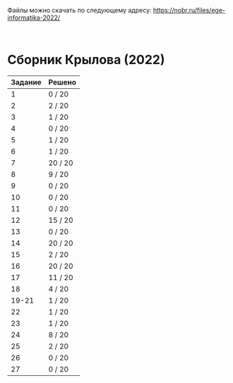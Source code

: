 Файлы можно скачать по следующему адресу: https://nobr.ru/files/ege-informatika-2022/

<br>

# Сборник Крылова (2022)
| Задание | Решено |
|-|-|
| 1 | 0 / 20 |
| 2 | 2 / 20 |
| 3 | 1 / 20 |
| 4 | 0 / 20 |
| 5 | 1 / 20 |
| 6 | 1 / 20 |
| 7 | 20 / 20 |
| 8 | 9 / 20 |
| 9 | 0 / 20 |
| 10 | 0 / 20 |
| 11 | 0 / 20 |
| 12 | 15 / 20 |
| 13 | 0 / 20 |
| 14 | 20 / 20 |
| 15 | 2 / 20 |
| 16 | 20 / 20 |
| 17 | 11 / 20 |
| 18 | 4 / 20 |
| 19-21 | 1 / 20 |
| 22 | 1 / 20 |
| 23 | 1 / 20 |
| 24 | 8 / 20 |
| 25 | 2 / 20 |
| 26 | 0 / 20 |
| 27 | 0 / 20 |
